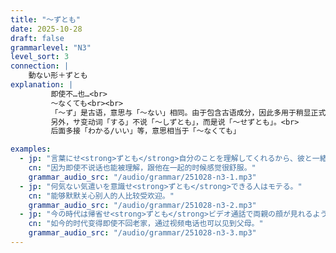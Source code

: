 ```yaml
---
title: "～ずとも"
date: 2025-10-28
draft: false
grammarlevel: "N3"
level_sort: 3
connection: |
    動ない形＋ずとも
explanation: |
         即使不…也…<br>
         ～なくても<br><br>
         「～ず」是古语，意思与「～ない」相同。由于包含古语成分，因此多用于稍显正式或庄重的场合。<br>
         另外，サ变动词「する」不说「～しずとも」，而是说「～せずとも」。<br>
         后面多接「わかる/いい」等，意思相当于「～なくても」

examples:
  - jp: "言葉にせ<strong>ずとも</strong>自分のことを理解してくれるから、彼と一緒にいると居心地がいい。"
    cn: "因为即使不说话也能被理解，跟他在一起的时候感觉很舒服。"
    grammar_audio_src: "/audio/grammar/251028-n3-1.mp3"
  - jp: "何気ない気遣いを意識せ<strong>ずとも</strong>できる人はモテる。"
    cn: "能够默默关心别人的人比较受欢迎。"
    grammar_audio_src: "/audio/grammar/251028-n3-2.mp3"
  - jp: "今の時代は帰省せ<strong>ずとも</strong>ビデオ通話で両親の顔が見れるようになった。"
    cn: "如今的时代变得即使不回老家，通过视频电话也可以见到父母。"
    grammar_audio_src: "/audio/grammar/251028-n3-3.mp3"
---
```

